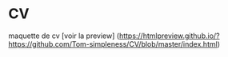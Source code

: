 # CV
maquette de cv 
[voir la preview] (https://htmlpreview.github.io/?https://github.com/Tom-simpleness/CV/blob/master/index.html)
